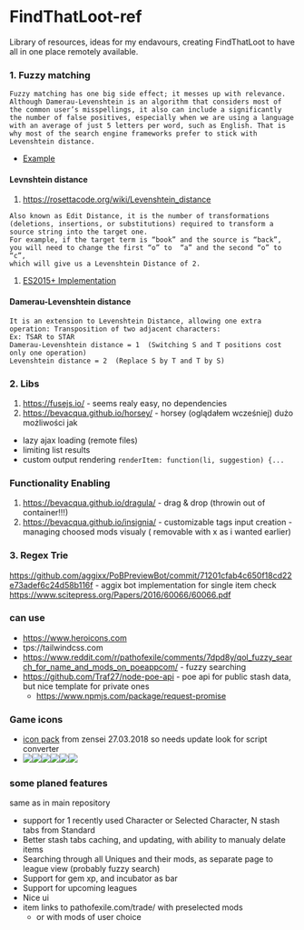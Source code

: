 # FindThatLoot-ref
Library of resources, ideas for my endavours, creating FindThatLoot to have all in one place remotely available.

### 1. Fuzzy matching
```
Fuzzy matching has one big side effect; it messes up with relevance. Although Damerau-Levenshtein is an algorithm that considers most of the common user’s misspellings, it also can include a significantly the number of false positives, especially when we are using a language with an average of just 5 letters per word, such as English. That is why most of the search engine frameworks prefer to stick with Levenshtein distance. 
```
- [Example](https://blog.couchbase.com/fuzzy-matching/)

#### Levnshtein distance 
1. https://rosettacode.org/wiki/Levenshtein_distance 
```
Also known as Edit Distance, it is the number of transformations 
(deletions, insertions, or substitutions) required to transform a source string into the target one.
For example, if the target term is “book” and the source is “back”, 
you will need to change the first “o” to  “a” and the second “o” to “c”, 
which will give us a Levenshtein Distance of 2.
```
1. [ES2015+ Implementation](https://rosettacode.org/wiki/Levenshtein_distance#ES6)

#### Damerau-Levenshtein distance 
```
It is an extension to Levenshtein Distance, allowing one extra operation: Transposition of two adjacent characters:
Ex: TSAR to STAR
Damerau-Levenshtein distance = 1  (Switching S and T positions cost only one operation)
Levenshtein distance = 2  (Replace S by T and T by S)
```
### 2. Libs
1. https://fusejs.io/ - seems realy easy, no dependencies
1. https://bevacqua.github.io/horsey/ - horsey (oglądałem wcześniej) dużo możliwości jak
  - lazy ajax loading (remote files)
  - limiting list results
  - custom output rendering ```renderItem: function(li, suggestion) {...```
  

### Functionality Enabling
1. https://bevacqua.github.io/dragula/ - drag & drop (throwin out of container!!!)
1. https://bevacqua.github.io/insignia/ - customizable tags input creation - managing choosed mods visualy ( removable with x as i wanted earlier)
### 3. Regex Trie
https://github.com/aggixx/PoBPreviewBot/commit/71201cfab4c650f18cd22e73adef6c24d58b116f - aggix bot implementation for single item check
https://www.scitepress.org/Papers/2016/60066/60066.pdf
### can use
- https://www.heroicons.com
- tps://tailwindcss.com
- https://www.reddit.com/r/pathofexile/comments/7dpd8y/qol_fuzzy_search_for_name_and_mods_on_poeappcom/ - fuzzy searching
- https://github.com/Traf27/node-poe-api - poe api for public stash data, but nice template for private ones
  - https://www.npmjs.com/package/request-promise
### Game icons
- [icon pack](https://drive.google.com/file/d/1IrIcZS0F_BplK962mzzIXsgTq2cFHZyQ/view?usp=sharing) from zensei 27.03.2018 so needs update look for script converter
- <img src="https://web.poecdn.com/image/item/popup/elder-symbol.png?1569220365590"><img src="https://web.poecdn.com/image/item/popup/shaper-symbol.png?1569220365594"><img src="https://web.poecdn.com/image/item/popup/crusader-symbol.png"><img src="https://web.poecdn.com/image/item/popup/redeemer-symbol.png"><img src="https://web.poecdn.com/image/item/popup/hunter-symbol.png"><img src="https://web.poecdn.com/image/item/popup/warlord-symbol.png">


### some planed features
same as in main repository
- support for 1 recently used Character or Selected Character, N stash tabs from Standard
- Better stash tabs caching, and updating, with ability to manualy delate items
- Searching through all Uniques and their mods, as separate page to league view (probably fuzzy search)
- Support for gem xp, and incubator as bar 
- Support for upcoming leagues
- Nice ui
- item links to pathofexile.com/trade/ with preselected mods
  - or with mods of user choice
 


